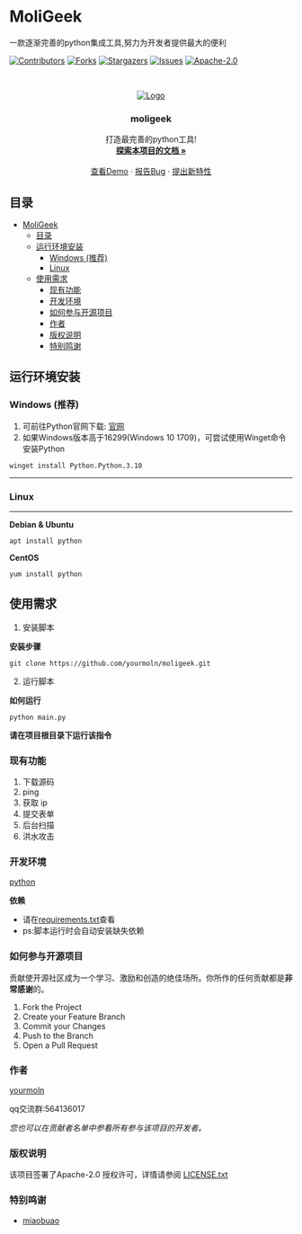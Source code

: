 # MoliGeek

一款逐渐完善的python集成工具,努力为开发者提供最大的便利

<!-- PROJECT SHIELDS -->

[![Contributors][contributors-shield]][contributors-url]
[![Forks][forks-shield]][forks-url]
[![Stargazers][stars-shield]][stars-url]
[![Issues][issues-shield]][issues-url]
[![Apache-2.0][license-shield]][license-url]

<!-- PROJECT LOGO -->
<br />

<p align="center">
  <a href="https://github.com/yourmoln/moligeek">
    <img src="https://github.com/favicon.ico" alt="Logo">
  </a>

  <h3 align="center">moligeek</h3>
  <p align="center">
    打造最完善的python工具!
    <br />
    <a href="https://github.com/yourmoln/moligeek"><strong>探索本项目的文档 »</strong></a>
    <br />
    <br />
    <a href="https://github.com/yourmoln/moligeek">查看Demo</a>
    ·
    <a href="https://github.com/yourmoln/moligeek/issues">报告Bug</a>
    ·
    <a href="https://github.com/yourmoln/moligeek/issues">提出新特性</a>
  </p>

</p>
 
 
## 目录

- [MoliGeek](#moligeek)
  - [目录](#目录)
  - [运行环境安装](#运行环境安装)
    - [Windows (推荐)](#windows-推荐)
    - [Linux](#linux)
  - [使用需求](#使用需求)
    - [现有功能](#现有功能)
    - [开发环境](#开发环境)
    - [如何参与开源项目](#如何参与开源项目)
    - [作者](#作者)
    - [版权说明](#版权说明)
    - [特别鸣谢](#特别鸣谢)

## 运行环境安装

### Windows (推荐)

1. 可前往Python官网下载: [官网](https://www.python.org/)
2. 如果Windows版本高于16299(Windows 10 1709)，可尝试使用Winget命令安装Python
```
winget install Python.Python.3.10
```

---

### Linux

---

**Debian & Ubuntu**

```
apt install python
```

**CentOS**

```
yum install python
```

## 使用需求

1. 安装脚本

**安装步骤**

```
git clone https://github.com/yourmoln/moligeek.git
```

2. 运行脚本

**如何运行**

```
python main.py
```

**请在项目根目录下运行该指令**

### 现有功能
1. 下载源码  
2. ping  
3. 获取 ip  
4. 提交表单  
5. 后台扫描  
6. 洪水攻击  

### 开发环境

[python](https://python.org)

**依赖**

- 请在[requirements.txt](https://github.com/yourmoln/moligeek/blob/main/requirements.txt)查看
- ps:脚本运行时会自动安装缺失依赖


### 如何参与开源项目

贡献使开源社区成为一个学习、激励和创造的绝佳场所。你所作的任何贡献都是**非常感谢**的。


1. Fork the Project
2. Create your Feature Branch
3. Commit your Changes
4. Push to the Branch
5. Open a Pull Request


### 作者

[yourmoln](https://github.com/yourmoln)

qq交流群:564136017    

 *您也可以在贡献者名单中参看所有参与该项目的开发者。*

### 版权说明

该项目签署了Apache-2.0 授权许可，详情请参阅 [LICENSE.txt](https://github.com/yourmoln/moligeek/blob/main/LICENSE)

### 特别鸣谢


- [miaobuao](https://github.com/miaobuao)



<!-- links -->
[your-project-path]:yourmoln/moligeek
[contributors-shield]: https://img.shields.io/github/contributors/yourmoln/moligeek.svg?style=flat-square
[contributors-url]: https://github.com/yourmoln/moligeek/graphs/contributors
[forks-shield]: https://img.shields.io/github/forks/yourmoln/moligeek.svg?style=flat-square
[forks-url]: https://github.com/yourmoln/moligeek/network/members
[stars-shield]: https://img.shields.io/github/stars/yourmoln/moligeek.svg?style=flat-square
[stars-url]: https://github.com/yourmoln/moligeek/stargazers
[issues-shield]: https://img.shields.io/github/issues/yourmoln/moligeek.svg?style=flat-square
[issues-url]: https://github.com/yourmoln/moligeek/issues
[license-shield]: https://img.shields.io/github/license/yourmoln/moligeek.svg?style=flat-square
[license-url]: https://github.com/yourmoln/moligeek/blob/main/LICENSE




